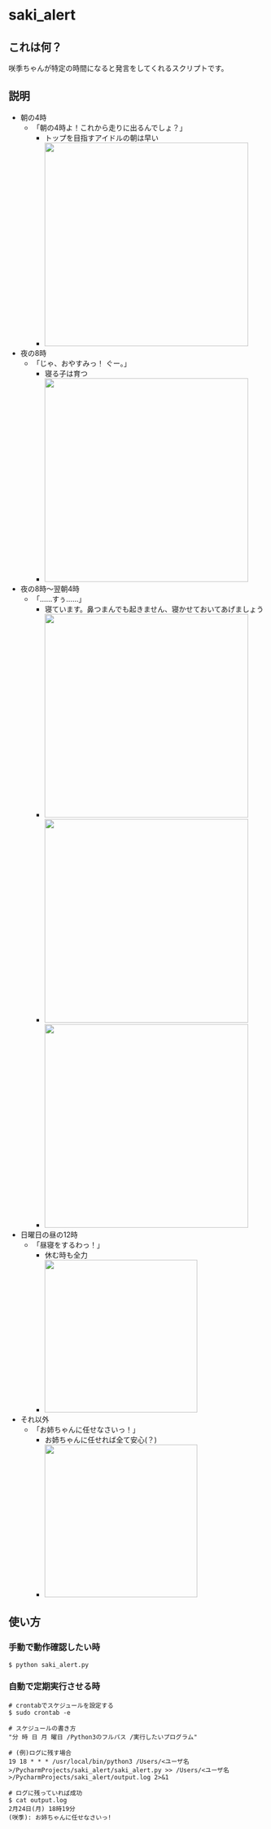 # saki_alert
## これは何？
咲季ちゃんが特定の時間になると発言をしてくれるスクリプトです。
## 説明
- 朝の4時
  - 「朝の4時よ！これから走りに出るんでしょ？」
    - トップを目指すアイドルの朝は早い
    - <img src=https://github.com/user-attachments/assets/f0d529f5-a3a6-49dd-976f-ebbffd033933 width="400">
- 夜の8時
  - 「じゃ、おやすみっ！ ぐー。」
    - 寝る子は育つ
    - <img src=https://github.com/user-attachments/assets/ec4ca2b6-ecfd-4f31-bac0-7f65d528452f width="400">
- 夜の8時〜翌朝4時
  - 「……すぅ……」
    - 寝ています。鼻つまんでも起きません、寝かせておいてあげましょう
    - <img src=https://github.com/user-attachments/assets/764397db-ca26-4057-acac-3df4dc0091d0 width="400">
    - <img src=https://github.com/user-attachments/assets/3bf3f46c-88f8-457a-84c6-24f673d70ae0 width="400">
    - <img src=https://github.com/user-attachments/assets/ecdb6fa6-6350-4268-932d-102d97e71b0e width="400">
- 日曜日の昼の12時
  - 「昼寝をするわっ！」
    - 休む時も全力
    - <img src=https://github.com/user-attachments/assets/e09e3022-e982-495e-ae35-7e6a4f77217d width="300"> 
- それ以外
  - 「お姉ちゃんに任せなさいっ！」
    - お姉ちゃんに任せれば全て安心(？)
    - <img src=https://github.com/user-attachments/assets/8c9dc9ce-58f7-4e1c-b5ae-f6027ef1cf4a width="300">
## 使い方
### 手動で動作確認したい時
```
$ python saki_alert.py
```
### 自動で定期実行させる時
```
# crontabでスケジュールを設定する
$ sudo crontab -e 

# スケジュールの書き方
"分 時 日 月 曜日 /Python3のフルパス /実行したいプログラム"

# (例)ログに残す場合
19 18 * * * /usr/local/bin/python3 /Users/<ユーザ名>/PycharmProjects/saki_alert/saki_alert.py >> /Users/<ユーザ名>/PycharmProjects/saki_alert/output.log 2>&1

# ログに残っていれば成功
$ cat output.log
2月24日(月) 18時19分
(咲季): お姉ちゃんに任せなさいっ!
```
